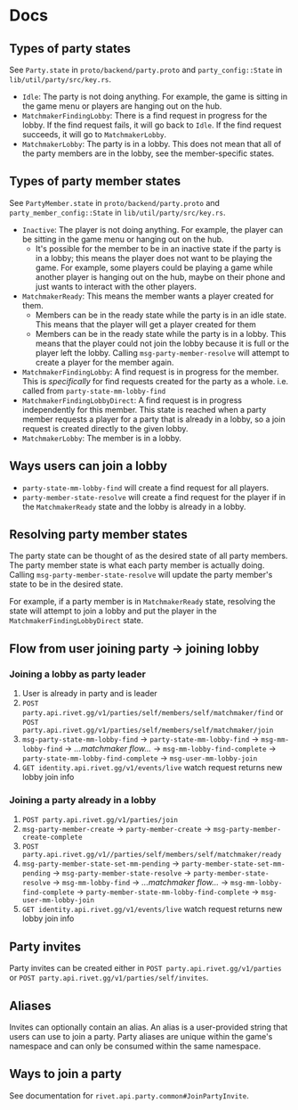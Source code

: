 # Docs

## Types of party states

See `Party.state` in `proto/backend/party.proto` and `party_config::State` in `lib/util/party/src/key.rs`.

-   `Idle`: The party is not doing anything. For example, the game is sitting in the game menu or players are hanging out on the hub.
-   `MatchmakerFindingLobby`: There is a find request in progress for the lobby. If the find request fails, it will go back to `Idle`. If the find request succeeds, it will go to `MatchmakerLobby`.
-   `MatchmakerLobby`: The party is in a lobby. This does not mean that all of the party members are in the lobby, see the member-specific states.

## Types of party member states

See `PartyMember.state` in `proto/backend/party.proto` and `party_member_config::State` in `lib/util/party/src/key.rs`.

-   `Inactive`: The player is not doing anything. For example, the player can be sitting in the game menu or hanging out on the hub.
    -   It's possible for the member to be in an inactive state if the party is in a lobby; this means the player does not want to be playing the game. For example, some players could be playing a game while another player is hanging out on the hub, maybe on their phone and just wants to interact with the other players.
-   `MatchmakerReady`: This means the member wants a player created for them.
    -   Members can be in the ready state while the party is in an idle state. This means that the player will get a player created for them
    -   Members can be in the ready state while the party is in a lobby. This means that the player could not join the lobby because it is full or the player left the lobby. Calling `msg-party-member-resolve` will attempt to create a player for the member again.
-   `MatchmakerFindingLobby`: A find request is in progress for the member. This is _specifically_ for find requests created for the party as a whole. i.e. called from `party-state-mm-lobby-find`
-   `MatchmakerFindingLobbyDirect`: A find request is in progress independently for this member. This state is reached when a party member requests a player for a party that is already in a lobby, so a join request is created directly to the given lobby.
-   `MatchmakerLobby`: The member is in a lobby.

## Ways users can join a lobby

-   `party-state-mm-lobby-find` will create a find request for all players.
-   `party-member-state-resolve` will create a find request for the player if in the `MatchmakerReady` state and the lobby is already in a lobby.

## Resolving party member states

The party state can be thought of as the desired state of all party members. The party member state is what each party member is actually doing. Calling `msg-party-member-state-resolve` will update the party member's state to be in the desired state.

For example, if a party member is in `MatchmakerReady` state, resolving the state will attempt to join a lobby and put the player in the `MatchmakerFindingLobbyDirect` state.

## Flow from user joining party -> joining lobby

### Joining a lobby as party leader

1. User is already in party and is leader
1. `POST party.api.rivet.gg/v1/parties/self/members/self/matchmaker/find` or `POST party.api.rivet.gg/v1/parties/self/members/self/matchmaker/join`
1. `msg-party-state-mm-lobby-find` -> `party-state-mm-lobby-find` -> `msg-mm-lobby-find` -> _...matchmaker flow..._ -> `msg-mm-lobby-find-complete` -> `party-state-mm-lobby-find-complete` -> `msg-user-mm-lobby-join`
1. `GET identity.api.rivet.gg/v1/events/live` watch request returns new lobby join info

### Joining a party already in a lobby

1. `POST party.api.rivet.gg/v1/parties/join`
1. `msg-party-member-create` -> `party-member-create` -> `msg-party-member-create-complete`
1. `POST party.api.rivet.gg/v1//parties/self/members/self/matchmaker/ready`
1. `msg-party-member-state-set-mm-pending` -> `party-member-state-set-mm-pending` -> `msg-party-member-state-resolve` -> `party-member-state-resolve` -> `msg-mm-lobby-find` -> _...matchmaker flow..._ -> `msg-mm-lobby-find-complete` -> `party-member-state-mm-lobby-find-complete` -> `msg-user-mm-lobby-join`
1. `GET identity.api.rivet.gg/v1/events/live` watch request returns new lobby join info

## Party invites

Party invites can be created either in `POST party.api.rivet.gg/v1/parties` or `POST party.api.rivet.gg/v1/parties/self/invites`.

## Aliases

Invites can optionally contain an alias. An alias is a user-provided string that users can use to join a party. Party aliases are unique within the game's namespace and can only be consumed within the same namespace.

## Ways to join a party

See documentation for `rivet.api.party.common#JoinPartyInvite`.
